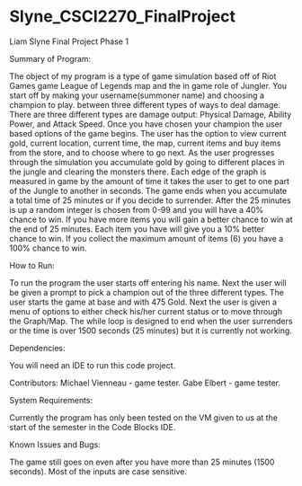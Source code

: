# Slyne_CSCI2270_FinalProject
Liam Slyne
Final Project Phase 1

Summary of Program:
	
The object of my program is a type of game simulation based off of
Riot Games game League of Legends map and the in game role of Jungler.  You start
off by making your username(summoner name) and choosing a champion to play.
between three different types of ways to deal damage.  There are three different
types are damage output: Physical Damage, Ability Power, and Attack Speed.  Once
you have chosen your champion the user based options of the game begins.  The
user has the option to view current gold, current location, current time, the map,
current items and buy items from the store, and to choose where to go next. 
As the user progresses through the simulation you accumulate gold by going to 
different places in the jungle and clearing the monsters there.  Each edge of
the graph is measured in game by the amount of time it takes the user to get
to one part of the Jungle to another in seconds. The game ends when you accumulate
a total time of 25 minutes or if you decide to surrender. After the 25 minutes
is up a random integer is chosen from 0-99 and you will have a 40% chance
to win.  If you have more items you will gain a better chance to win at the 
end of 25 minutes. Each item you have will give you a 10% better chance to win.
If you collect the maximum amount of items (6) you have a 100% chance to win.

How to Run:

To run the program the user starts off entering his name.  Next the user will be
given a prompt to pick a champion out of the three different types.  The user starts
the game at base and with 475 Gold.  Next the user is given a menu of options to either
check his/her current status or to move through the Graph/Map. The while loop is designed
to end when the user surrenders or the time is over 1500 seconds (25 minutes) but it is 
currently not working.

Dependencies:
	
You will need an IDE to run this code project.

Contributors:
Michael Vienneau - game tester.
Gabe Elbert - game tester.

System Requirements:

Currently the program has only been tested on the VM given to us at the start of 
the semester in the Code Blocks IDE.

Known Issues and Bugs:

The game still goes on even after you have more than 25 minutes (1500 seconds).
Most of the inputs are case sensitive.